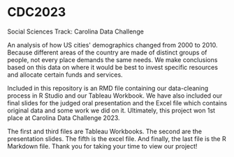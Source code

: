 # CDC2023
Social Sciences Track:  Carolina Data Challenge 


An analysis of how US cities' demographics changed from 2000 to 2010. Because different areas of the country are made of distinct groups of people, not every place demands the same needs. We make conclusions based on this data on where it would be best to invest specific resources and allocate certain funds and services.

Included in this repository is an RMD file containing our data-cleaning process in R Studio and our Tableau Workbook. We have also included our final slides for the judged oral presentation and the Excel file which contains original data and some work we did on it. Ultimately, this project won 1st place at Carolina Data Challenge 2023.


The first and third files are Tableau Workbooks. The second are the presentation slides. The fifth is the excel file. And finally, the last file is the R Markdown file. Thank you for taking your time to view our project!
